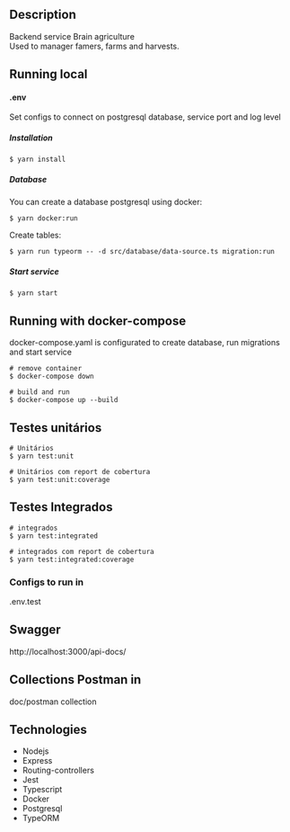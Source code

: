 ## Description

Backend service Brain agriculture  
Used to manager famers, farms and harvests.

## Running local
#### .env
Set configs to connect on postgresql database, service port and log level 

##### Installation

```plaintext
$ yarn install
```

##### Database

You can create a database postgresql using docker:

```plaintext
$ yarn docker:run
```

Create tables:

```plaintext
$ yarn run typeorm -- -d src/database/data-source.ts migration:run
```

##### Start service

```plaintext
$ yarn start
```

## Running with docker-compose

docker-compose.yaml is configurated to create database, run migrations and start service

```plaintext
# remove container
$ docker-compose down

# build and run
$ docker-compose up --build
```

## Testes unitários
```plaintext
# Unitários
$ yarn test:unit

# Unitários com report de cobertura
$ yarn test:unit:coverage
```

## Testes Integrados
```plaintext
# integrados
$ yarn test:integrated

# integrados com report de cobertura
$ yarn test:integrated:coverage
```
### Configs to run in
.env.test

## Swagger

http://localhost:3000/api-docs/


## Collections Postman in
doc/postman collection

## Technologies

*   Nodejs
*   Express
*   Routing-controllers
*   Jest
*   Typescript
*   Docker
*   Postgresql
*   TypeORM
